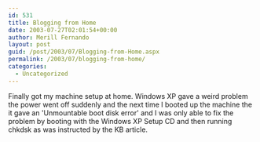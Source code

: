 ```yaml
---
id: 531
title: Blogging from Home
date: 2003-07-27T02:01:54+00:00
author: Merill Fernando
layout: post
guid: /post/2003/07/Blogging-from-Home.aspx
permalink: /2003/07/blogging-from-home/
categories:
  - Uncategorized
---
```

Finally got my machine setup at home. Windows XP gave a weird problem the power went off suddenly and the next time I booted up the machine the it gave an 'Unmountable boot disk error' and I was only able to fix the problem by booting with the Windows XP Setup CD and then running chkdsk as was instructed by the KB article.